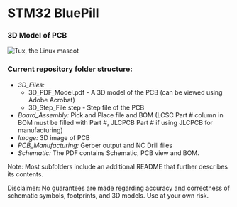 # STM32 BluePill

<!-- **Prezence V.1.0** is a RFID door lock access control system based on ESP32 module and RC522 RFID sensor -->

### 3D Model of PCB

![Tux, the Linux mascot](https://i.imgur.com/Avl4m11.png)

### Current repository folder structure:

- _3D_Files:_
  - 3D_PDF_Model.pdf - A 3D model of the PCB (can be viewed using Adobe Acrobat)
  - 3D_Step_File.step - Step file of the PCB
- _Board_Assembly:_ Pick and Place file and BOM (LCSC Part # column in BOM must be filled with Part #, JLCPCB Part # if using JLCPCB for manufacturing)
- _Image:_ 3D image of PCB
- _PCB_Manufacturing:_ Gerber output and NC Drill files
- _Schematic:_ The PDF contains Schematic, PCB view and BOM.

<p>Note: Most subfolders include an additional README that further describes its contents.</p>

<p>Disclaimer: No guarantees are made regarding accuracy and correctness of schematic symbols, footprints, and 3D models. Use at your own risk.</p>

